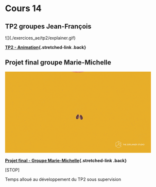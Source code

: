 # Cours 14     


## TP2 groupes Jean-François
<div class="grid grid-1-2" markdown>
  ![](./exercices_ae/tp2/explainer.gif)

  **[TP2 - Animation](./exercices_ae/tp2/index.md){.stretched-link .back}**
</div>


## Projet final groupe Marie-Michelle
<div class="grid grid-1-2" markdown>

  ![](./exercices_ae/tp2/explainer.gif)

  **[Projet final - Groupe Marie-Michelle](./exercices_ae/projet-final-mm/index.md){.stretched-link .back}**
</div>

[STOP]

Temps alloué au développement du TP2 sous supervision 
